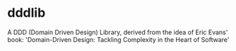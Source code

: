 dddlib
======

A DDD (Domain Driven Design) Library, derived from the idea of Eric Evans' book:  'Domain-Driven Design: Tackling Complexity in the Heart of Software'